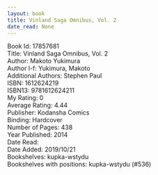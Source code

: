 ```yaml
---
layout: book
title: Vinland Saga Omnibus, Vol. 2
date_read: None
---
```


Book Id: 17857681<br />
Title: Vinland Saga Omnibus, Vol. 2<br />
Author: Makoto Yukimura<br />
Author l-f: Yukimura, Makoto<br />
Additional Authors: Stephen Paul<br />
ISBN: 1612624219<br />
ISBN13: 9781612624211<br />
My Rating: 0<br />
Average Rating: 4.44<br />
Publisher: Kodansha Comics<br />
Binding: Hardcover<br />
Number of Pages: 438<br />
Year Published: 2014<br />
Date Read: <br />
Date Added: 2019/10/21<br />
Bookshelves: kupka-wstydu<br />
Bookshelves with positions: kupka-wstydu (#536)<br />

